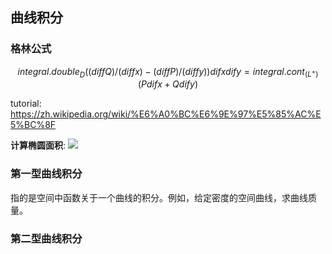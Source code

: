 ## 曲线积分

### 格林公式

$$integral.double_D ((diff Q) / (diff x) - (diff P) / (diff y)) dif x dif y = integral.cont_(L^+) (P dif x + Q dif y) $$

tutorial: https://zh.wikipedia.org/wiki/%E6%A0%BC%E6%9E%97%E5%85%AC%E5%BC%8F

**计算椭圆面积**:
![](https://telegraph-image-bhi.pages.dev/file/558029dccee4d9412e978.jpg)

### 第一型曲线积分

指的是空间中函数关于一个曲线的积分。例如，给定密度的空间曲线，求曲线质量。

### 第二型曲线积分



